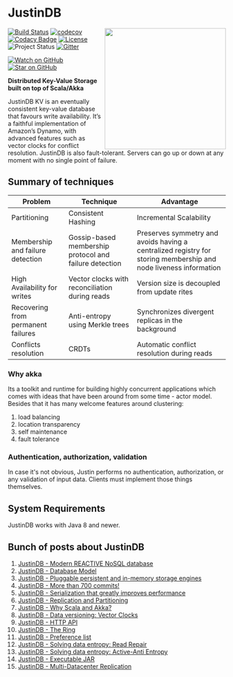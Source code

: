 # JustinDB

<img src="https://github.com/justin-db/JustinDB/blob/master/logo.png" align="right" width="280" />

[![Build Status](https://travis-ci.org/justin-db/JustinDB.svg?branch=master)](https://travis-ci.org/justin-db/JustinDB)
[![codecov](https://codecov.io/gh/justin-db/JustinDB/branch/master/graph/badge.svg)](https://codecov.io/gh/justin-db/JustinDB)
[![Codacy Badge](https://api.codacy.com/project/badge/grade/f5f10352c6e74aa99d0f996cf0a77124)](https://www.codacy.com/app/mateusz-maciaszekhpc/JustinDB)
[![License](http://img.shields.io/:license-Apache%202-red.svg)](http://www.apache.org/licenses/LICENSE-2.0.txt)
![Project Status](https://img.shields.io/badge/status-beta-yellow.svg)
[![Gitter](https://img.shields.io/badge/gitter-join%20chat-brightgreen.svg)](https://gitter.im/justin-db/Lobby)

[![Watch on GitHub](https://img.shields.io/github/watchers/justin-db/JustinDB.svg?style=social)](https://github.com/justin-db/JustinDB/watchers)
[![Star on GitHub](https://img.shields.io/github/stars/justin-db/JustinDB.svg?style=social)](https://github.com/justin-db/JustinDB/stargazers)

**Distributed Key-Value Storage built on top of Scala/Akka**

JustinDB KV is an eventually consistent key-value database that favours write availability.
It’s a faithful implementation of Amazon’s Dynamo, with advanced features such as vector clocks for conflict resolution.
JustinDB is also fault-tolerant. Servers can go up or down at any moment with no single point of failure.

## Summary of techniques

| Problem | Technique  | Advantage  |
|---------|------------|------------|
|Partitioning                      |Consistent Hashing                                    |Incremental Scalability|
|Membership and failure detection  |Gossip-based membership protocol and failure detection|Preserves symmetry and avoids having a centralized registry for storing membership and node liveness information|
|High Availability for writes      |Vector clocks with reconciliation during reads        |Version size is decoupled from update rites|
|Recovering from permanent failures|Anti-entropy using Merkle trees                       |Synchronizes divergent replicas in the background|
|Conflicts resolution              |CRDTs                                                 |Automatic conflict resolution during reads

### Why akka
Its a toolkit and runtime for building highly concurrent applications which comes
with ideas that have been around from some time - actor model.
Besides that it has many welcome features around clustering:

1. load balancing
2. location transparency
3. self maintenance
4. fault tolerance

### Authentication, authorization, validation

In case it's not obvious, Justin performs no authentication, authorization, or any validation of input data. Clients must implement those things themselves.

## System Requirements
JustinDB works with Java 8 and newer.

## Bunch of posts about JustinDB
1. [JustinDB - Modern REACTIVE NoSQL database](http://speedcom.github.io/dsp2017/2017/03/14/justindb-modern-reactive-nosql-database.html)
2. [JustinDB - Database Model](http://speedcom.github.io/dsp2017/2017/03/17/justindb-database-model.html)
3. [JustinDB - Pluggable persistent and in-memory storage engines](http://speedcom.github.io/dsp2017/2017/03/24/justindb-support-for-pluggable-persistent-and-in-memory-storage-engines.html)
4. [JustinDB - More than 700 commits!](http://speedcom.github.io/dsp2017/2017/04/03/justindb-more-than-seven-hundred-commits.html)
5. [JustinDB - Serialization that greatly improves performance](http://speedcom.github.io/dsp2017/2017/04/08/justindb-serilization-that-greatly-improves-performance.html)
6. [JustinDB - Replication and Partitioning](http://speedcom.github.io/dsp2017/2017/04/13/justindb-replication-and-partitioning.html)
7. [JustinDB - Why Scala and Akka?](http://speedcom.github.io/dsp2017/2017/04/15/justindb-why-scala-and-akka.html)
8. [JustinDB - Data versioning: Vector Clocks](http://speedcom.github.io/dsp2017/2017/04/21/justindb-data-versioning.html)
9. [JustinDB - HTTP API](http://speedcom.github.io/dsp2017/2017/04/30/justindb-http-api.html)
10. [JustinDB - The Ring](http://speedcom.github.io/dsp2017/2017/05/06/justindb-ring.html)
11. [JustinDB - Preference list](http://speedcom.github.io/dsp2017/2017/05/07/justindb-preference-list.html)
12. [JustinDB - Solving data entropy: Read Repair](http://speedcom.github.io/dsp2017/2017/05/13/justindb-read-repair.html)
13. [JustinDB - Solving data entropy: Active-Anti Entropy](http://speedcom.github.io/dsp2017/2017/05/14/justindb-active-anti-entropy.html)
14. [JustinDB - Executable JAR](http://speedcom.github.io/dsp2017/2017/05/20/justindb-executable-jar.html)
15. [JustinDB - Multi-Datacenter Replication](http://speedcom.github.io/2017/07/09/justindb-multi-datacenter-replication.html)
